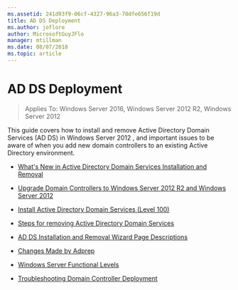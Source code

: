 ```yaml
---
ms.assetid: 241d93f9-06cf-4327-96a3-70dfe656f19d
title: AD DS Deployment
ms.author: joflore
author: MicrosoftGuyJFlo
manager: mtillman
ms.date: 08/07/2018
ms.topic: article
---
```


# AD DS Deployment

>Applies To: Windows Server 2016, Windows Server 2012 R2, Windows Server 2012

This guide covers how to install and remove Active Directory Domain Services (AD DS) in  Windows Server 2012 , and important issues to be aware of when you add new domain controllers to an existing Active Directory environment.

- [What's New in Active Directory Domain Services Installation and Removal](../../ad-ds/deploy/What-s-New-in-Active-Directory-Domain-Services-Installation-and-Removal.md)

- [Upgrade Domain Controllers to Windows Server 2012 R2 and Windows Server 2012](../../ad-ds/deploy/Upgrade-Domain-Controllers-to-Windows-Server-2012-R2-and-Windows-Server-2012.md)

- [Install Active Directory Domain Services &#40;Level 100&#41;](../../ad-ds/deploy/Install-Active-Directory-Domain-Services--Level-100-.md)

- [Steps for removing Active Directory Domain Services](assetId:///99b97af0-aa7e-41ed-8c81-4eee6c03eb4c)

- [AD DS Installation and Removal Wizard Page Descriptions](../../ad-ds/deploy/AD-DS-Installation-and-Removal-Wizard-Page-Descriptions.md)

- [Changes Made by Adprep](../../ad-ds/deploy/adprep/Changes-Made-by-Adprep.md)

- [Windows Server Functional Levels](../../ad-ds/active-directory-functional-levels.md)

- [Troubleshooting Domain Controller Deployment](../../ad-ds/deploy/Troubleshooting-Domain-Controller-Deployment.md)
